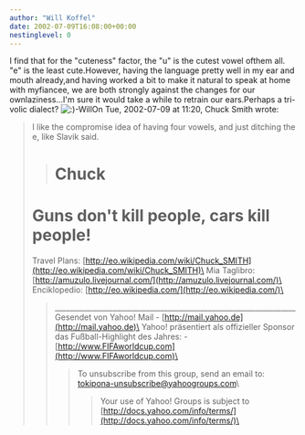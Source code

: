 ```yaml
---
author: "Will Koffel"
date: 2002-07-09T16:08:00+00:00
nestinglevel: 0
---
```

I find that for the "cuteness" factor, the "u" is the cutest vowel ofthem all. "e" is the least cute.However, having the language pretty well in my ear and mouth already,and having worked a bit to make it natural to speak at home with myfiancee, we are both strongly against the changes for our ownlaziness...I'm sure it would take a while to retrain our ears.Perhaps a tri-volic dialect? ![:)](images/smilies/icon_e_smile.gif "Smile")\-WillOn Tue, 2002-07-09 at 11:20, Chuck Smith wrote:

> I like the compromise idea of having four vowels, and
> just ditching the e, like Slavik said.
>> Chuck
>> =====
> Guns don't kill people, cars kill people!
> =========================================
> Travel Plans: [http://eo.wikipedia.com/wiki/Chuck_SMITH](http://eo.wikipedia.com/wiki/Chuck_SMITH)\
> Mia Taglibro: [http://amuzulo.livejournal.com/](http://amuzulo.livejournal.com/)\
> Enciklopedio: [http://eo.wikipedia.com/](http://eo.wikipedia.com/)\
>> \_\_\_\_\_\_\_\_\_\_\_\_\_\_\_\_\_\_\_\_\_\_\_\_\_\_\_\_\_\_\_\_\_\_\_\_\_\_\_\_\_\_\_\_\_\_\_\_\_\_\_\_\_\_\_\_\_\_\_\_\_\_\_\_\_\_
>> Gesendet von Yahoo! Mail - [http://mail.yahoo.de](http://mail.yahoo.de)\
> Yahoo! präsentiert als offizieller Sponsor das Fußball-Highlight des
> Jahres: - [http://www.FIFAworldcup.com](http://www.FIFAworldcup.com)\
>>> To unsubscribe from this group, send an email to:
> [tokipona-unsubscribe@yahoogroups.com](mailto://tokipona-unsubscribe@yahoogroups.com)\
>>>> Your use of Yahoo! Groups is subject to [http://docs.yahoo.com/info/terms/](http://docs.yahoo.com/info/terms/)\
>>